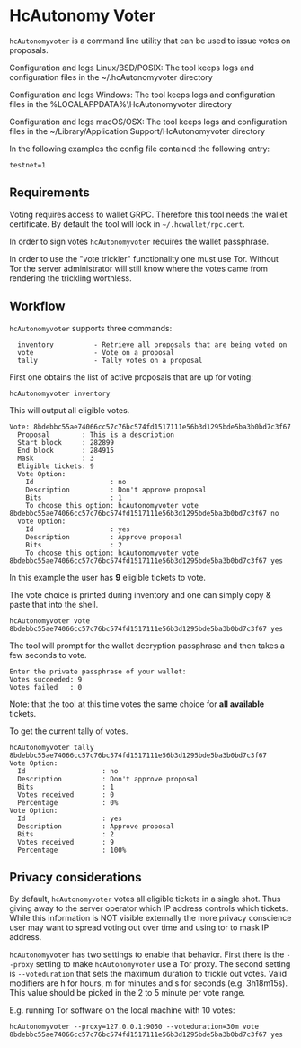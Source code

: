 # HcAutonomy Voter

`hcAutonomyvoter` is a command line utility that can be used to issue votes on
proposals.

Configuration and logs Linux/BSD/POSIX:
The tool keeps logs and configuration files in the ~/.hcAutonomyvoter directory

Configuration and logs Windows:
The tool keeps logs and configuration files in the %LOCALAPPDATA%\HcAutonomyvoter
directory

Configuration and logs macOS/OSX:
The tool keeps logs and configuration files in the ~/Library/Application
Support/HcAutonomyvoter directory

In the following examples the config file contained the following entry:
```
testnet=1
```

## Requirements

Voting requires access to wallet GRPC. Therefore this tool needs the wallet
certificate. By default the tool will look in `~/.hcwallet/rpc.cert`.

In order to sign votes ```hcAutonomyvoter``` requires the wallet passphrase.

In order to use the "vote trickler" functionality one must use Tor. Without Tor
the server administrator will still know where the votes came from rendering
the trickling worthless.

## Workflow

```hcAutonomyvoter``` supports three commands:

```
  inventory          - Retrieve all proposals that are being voted on
  vote               - Vote on a proposal
  tally              - Tally votes on a proposal
```

First one obtains the list of active proposals that are up for voting:
```
hcAutonomyvoter inventory
```

This will output all eligible votes.
```
Vote: 8bdebbc55ae74066cc57c76bc574fd1517111e56b3d1295bde5ba3b0bd7c3f67
  Proposal        : This is a description
  Start block     : 282899
  End block       : 284915
  Mask            : 3
  Eligible tickets: 9
  Vote Option:
    Id                   : no
    Description          : Don't approve proposal
    Bits                 : 1
    To choose this option: hcAutonomyvoter vote 8bdebbc55ae74066cc57c76bc574fd1517111e56b3d1295bde5ba3b0bd7c3f67 no
  Vote Option:
    Id                   : yes
    Description          : Approve proposal
    Bits                 : 2
    To choose this option: hcAutonomyvoter vote 8bdebbc55ae74066cc57c76bc574fd1517111e56b3d1295bde5ba3b0bd7c3f67 yes
```

In this example the user has **9** eligible tickets to vote.

The vote choice is printed during inventory and one can simply copy & paste
that into the shell.

```
hcAutonomyvoter vote 8bdebbc55ae74066cc57c76bc574fd1517111e56b3d1295bde5ba3b0bd7c3f67 yes
```
The tool will prompt for the wallet decryption passphrase and then takes a few
seconds to vote.

```
Enter the private passphrase of your wallet:
Votes succeeded: 9
Votes failed   : 0
```

Note: that the tool at this time votes the same choice for **all available**
tickets.

To get the current tally of votes.
```
hcAutonomyvoter tally 8bdebbc55ae74066cc57c76bc574fd1517111e56b3d1295bde5ba3b0bd7c3f67
Vote Option:
  Id                   : no
  Description          : Don't approve proposal
  Bits                 : 1
  Votes received       : 0
  Percentage           : 0%
Vote Option:
  Id                   : yes
  Description          : Approve proposal
  Bits                 : 2
  Votes received       : 9
  Percentage           : 100%
```

## Privacy considerations

By default, ```hcAutonomyvoter``` votes all eligible tickets in a single shot.
Thus giving away to the server operator which IP address controls which
tickets.  While this information is NOT visible externally the more privacy
conscience user may want to spread voting out over time and using tor to mask
IP address.

```hcAutonomyvoter``` has two settings to enable that behavior. First there is
the ```--proxy``` setting to make ```hcAutonomyvoter``` use a Tor proxy. The
second setting is ```--voteduration``` that sets the maximum duration to
trickle out votes. Valid modifiers are h for hours, m for minutes and s for
seconds (e.g. 3h18m15s). This value should be picked in the 2 to 5 minute per
vote range.

E.g. running Tor software on the local machine with 10 votes:
```
hcAutonomyvoter --proxy=127.0.0.1:9050 --voteduration=30m vote 8bdebbc55ae74066cc57c76bc574fd1517111e56b3d1295bde5ba3b0bd7c3f67 yes
```
